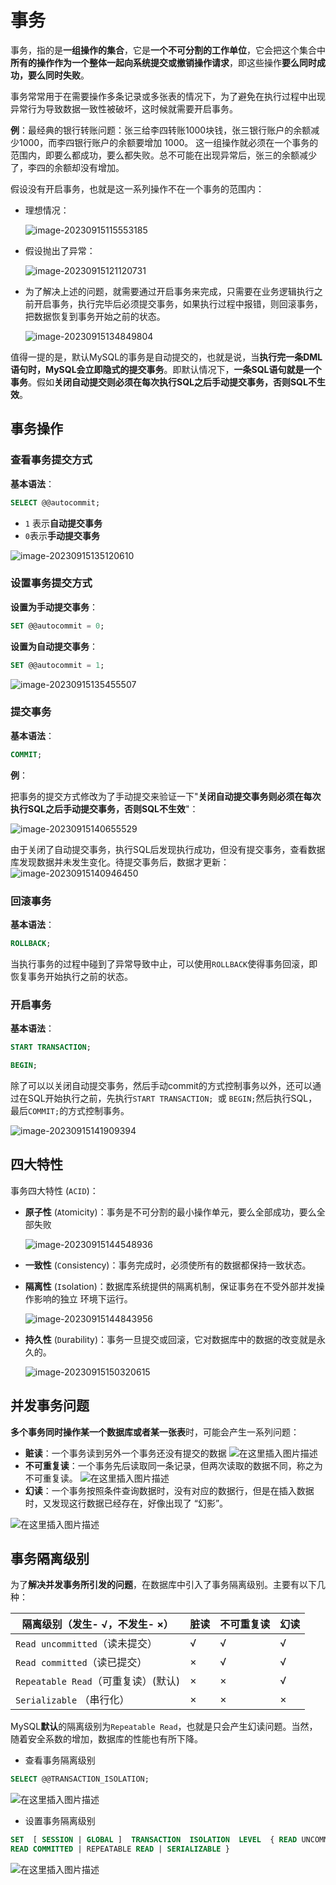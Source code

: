 # 事务

事务，指的是**一组操作的集合**，它是**一个不可分割的工作单位**，它会把这个集合中**所有的操作作为一个整体一起向系统提交或撤销操作请求**，即这些操作**要么同时成功，要么同时失败**。

事务常常用于在需要操作多条记录或多张表的情况下，为了避免在执行过程中出现异常行为导致数据一致性被破坏，这时候就需要开启事务。

**例**：最经典的银行转账问题：张三给李四转账1000块钱，张三银行账户的余额减少1000，而李四银行账户的余额要增加 1000。 这一组操作就必须在一个事务的范围内，即要么都成功，要么都失败。总不可能在出现异常后，张三的余额减少了，李四的余额却没有增加。

假设没有开启事务，也就是这一系列操作不在一个事务的范围内：

- 理想情况：

  ![image-20230915115553185](https://fastly.jsdelivr.net/gh/LetengZzz/img@main/tc2/img/Java/202309151156109.png)

- 假设抛出了异常：

  ![image-20230915121120731](https://fastly.jsdelivr.net/gh/LetengZzz/img@main/tc2/img/Java/202309151212683.png)

- 为了解决上述的问题，就需要通过开启事务来完成，只需要在业务逻辑执行之前开启事务，执行完毕后必须提交事务，如果执行过程中报错，则回滚事务，把数据恢复到事务开始之前的状态。

  ![image-20230915134849804](https://fastly.jsdelivr.net/gh/LetengZzz/img@main/tc2/img/Java/202309151348054.png)

值得一提的是，默认MySQL的事务是自动提交的，也就是说，当**执行完一条DML语句时，MySQL会立即隐式的提交事务**。即默认情况下，**一条SQL语句就是一个事务**。假如**关闭自动提交则必须在每次执行SQL之后手动提交事务，否则SQL不生效**。

## 事务操作

### 查看事务提交方式

**基本语法**：

 ```sql
SELECT @@autocommit;
```

- `1` 表示**自动提交事务**
- `0`表示**手动提交事务**

![image-20230915135120610](https://fastly.jsdelivr.net/gh/LetengZzz/img@main/tc2/img202412011800767.png)

### 设置事务提交方式

**设置为手动提交事务**：

 ```sql
SET @@autocommit = 0;
```

**设置为自动提交事务**：

 ```sql
SET @@autocommit = 1;  
```

![image-20230915135455507](https://fastly.jsdelivr.net/gh/LetengZzz/img@main/tc2/img202412011800022.png)

### 提交事务

**基本语法**：

 ```sql
COMMIT;
```

**例**：

把事务的提交方式修改为了手动提交来验证一下"**关闭自动提交事务则必须在每次执行SQL之后手动提交事务，否则SQL不生效**"：

![image-20230915140655529](https://fastly.jsdelivr.net/gh/LetengZzz/img@main/tc2/img202412011800626.png)

由于关闭了自动提交事务，执行SQL后发现执行成功，但没有提交事务，查看数据库发现数据并未发生变化。待提交事务后，数据才更新：
![image-20230915140946450](https://fastly.jsdelivr.net/gh/LetengZzz/img@main/tc2/img/Java/202309151409876.png)

### 回滚事务

**基本语法**：

 ```sql
ROLLBACK;
```

当执行事务的过程中碰到了异常导致中止，可以使用`ROLLBACK`使得事务回滚，即恢复事务开始执行之前的状态。

### 开启事务

**基本语法**：

```sql
START TRANSACTION; 
```

 ```sql
BEGIN;
```

除了可以以关闭自动提交事务，然后手动commit的方式控制事务以外，还可以通过在SQL开始执行之前，先执行`START TRANSACTION; `或 `BEGIN;`然后执行SQL，最后`COMMIT;`的方式控制事务。

![image-20230915141909394](https://fastly.jsdelivr.net/gh/LetengZzz/img@main/tc2/img/Java/202309151419658.png)

## 四大特性

事务四大特性 (`ACID`)：

- **原子性** (`A`tomicity)：事务是不可分割的最小操作单元，要么全部成功，要么全部失败

  ![image-20230915144548936](https://fastly.jsdelivr.net/gh/LetengZzz/img@main/tc2/img/Java/202309151445691.png)

- **一致性** (`C`onsistency)：事务完成时，必须使所有的数据都保持一致状态。

- **隔离性** (`I`solation)：数据库系统提供的隔离机制，保证事务在不受外部并发操作影响的独立 环境下运行。

  ![image-20230915144843956](https://fastly.jsdelivr.net/gh/LetengZzz/img@main/tc2/img/Java/202309151448509.png)

- **持久性** (`D`urability)：事务一旦提交或回滚，它对数据库中的数据的改变就是永久的。

  ![image-20230915150320615](https://fastly.jsdelivr.net/gh/LetengZzz/img@main/tc2/img202412011800895.png)

## 并发事务问题

**多个事务同时操作某一个数据库或者某一张表**时，可能会产生一系列问题：

- **赃读**：一个事务读到另外一个事务还没有提交的数据
  ![在这里插入图片描述](https://img-blog.csdnimg.cn/808935c2df0d4fe2948c6700198003de.png)
- **不可重复读**：一个事务先后读取同一条记录，但两次读取的数据不同，称之为不可重复读。
  ![在这里插入图片描述](https://img-blog.csdnimg.cn/e9703d8cc0804a3ab8002a1d3831c634.png)
- **幻读**：一个事务按照条件查询数据时，没有对应的数据行，但是在插入数据时，又发现这行数据已经存在，好像出现了 “幻影”。

![在这里插入图片描述](https://img-blog.csdnimg.cn/0ca4ad3240cd49d19c74de40f39af7e3.png)

## 事务隔离级别

为了**解决并发事务所引发的问题**，在数据库中引入了事务隔离级别。主要有以下几种：

| 隔离级别（发生- √，不发生- ×）      | 脏读 | 不可重复读 | 幻读 |
| ----------------------------------- | ---- | ---------- | ---- |
| `Read uncommitted`（读未提交）      | √    | √          | √    |
| `Read committed`（读已提交）        | ×    | √          | √    |
| `Repeatable Read`（可重复读）(默认) | ×    | ×          | √    |
| `Serializable` （串行化）           | ×    | ×          | ×    |

MySQL**默认**的隔离级别为`Repeatable Read`，也就是只会产生幻读问题。当然，随着安全系数的增加，数据库的性能也有所下降。

- 查看事务隔离级别

```sql
SELECT @@TRANSACTION_ISOLATION;
```

![在这里插入图片描述](https://img-blog.csdnimg.cn/c358ea58c8aa4fda99bfd4c512f161f4.png)

- 设置事务隔离级别

```sql
SET  [ SESSION | GLOBAL ]  TRANSACTION  ISOLATION  LEVEL  { READ UNCOMMITTED | 
READ COMMITTED | REPEATABLE READ | SERIALIZABLE }
```

![在这里插入图片描述](https://img-blog.csdnimg.cn/1e9dc23abf0e4dd4b357bec23b59ca1c.png)
